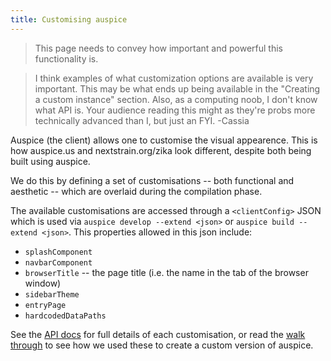 ```yaml
---
title: Customising auspice
---
```


> This page needs to convey how important and powerful this functionality is.

> I think examples of what customization options are available is very important. This may be what ends up being available in the "Creating a custom instance" section. Also, as a computing noob, I don't know what API is. Your audience reading this might as they're probs more technically advanced than I, but just an FYI. -Cassia

Auspice (the client) allows one to customise the visual appearence.
This is how auspice.us and nextstrain.org/zika look different, despite both being built using auspice.

We do this by defining a set of customisations -- both functional and aesthetic -- which are overlaid during the compilation phase. 


The available customisations are accessed through a `<clientConfig>` JSON which is used via `auspice develop --extend <json>` or `auspice build --extend <json>`. This properties allowed in this json include:

* `splashComponent`
* `navbarComponent`
* `browserTitle` -- the page title (i.e. the name in the tab of the browser window)
* `sidebarTheme`
* `entryPage`
* `hardcodedDataPaths`



See the [API docs](customise-client/api.md) for full details of each customisation, or read the [walk through](customise-client/walk-through.md) to see how we used these to create a custom version of auspice.


